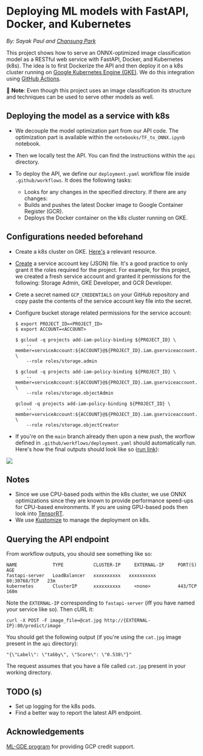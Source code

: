 # Deploying ML models with FastAPI, Docker, and Kubernetes

*By: Sayak Paul and [Chansung Park](https://github.com/deep-diver)*

This project shows how to serve an ONNX-optimized image classification model as a
RESTful web service with FastAPI, Docker, and Kubernetes (k8s). The idea is to first
Dockerize the API and then deploy it on a k8s cluster running on [Google Kubernetes
Engine (GKE)](https://cloud.google.com/kubernetes-engine). We do this integration
using [GitHub Actions](https://github.com/features/actions). 

👋 **Note**: Even though this project uses an image classification its structure and techniques can
be used to serve other models as well.

## Deploying the model as a service with k8s

* We decouple the model optimization part from our API code. The optimization part is
available within the `notebooks/TF_to_ONNX.ipynb` notebook.
* Then we locally test the API. You can find the instructions within the `api`
directory.
* To deploy the API, we define our `deployment.yaml` workflow file inside `.github/workflows`.
It does the following tasks:

    * Looks for any changes in the specified directory. If there are any changes:
    * Builds and pushes the latest Docker image to Google Container Register (GCR).
    * Deploys the Docker container on the k8s cluster running on GKE. 

## Configurations needed beforehand

* Create a k8s cluster on GKE. [Here's](https://www.youtube.com/watch?v=hxpGC19PzwI) a
relevant resource. 
* [Create](https://cloud.google.com/iam/docs/creating-managing-service-account-keys) a
service account key (JSON) file. It's a good practice to only grant it the roles
required for the project. For example, for this project, we created a fresh service 
account and granted it permissions for the following: Storage Admin, GKE Developer, and
GCR Developer. 
* Crete a secret named `GCP_CREDENTIALS` on your GitHub repository and copy paste the
contents of the service account key file into the secret. 
* Configure bucket storage related permissions for the service account:

    ```shell
    $ export PROJECT_ID=<PROJECT_ID>
    $ export ACCOUNT=<ACCOUNT>
    
    $ gcloud -q projects add-iam-policy-binding ${PROJECT_ID} \
        --member=serviceAccount:${ACCOUNT}@${PROJECT_ID}.iam.gserviceaccount.com \
        --role roles/storage.admin
    
    $ gcloud -q projects add-iam-policy-binding ${PROJECT_ID} \
        --member=serviceAccount:${ACCOUNT}@${PROJECT_ID}.iam.gserviceaccount.com \
        --role roles/storage.objectAdmin
    
    gcloud -q projects add-iam-policy-binding ${PROJECT_ID} \
        --member=serviceAccount:${ACCOUNT}@${PROJECT_ID}.iam.gserviceaccount.com \
        --role roles/storage.objectCreator
    ```
* If you're on the `main` branch already then upon a new push, the worflow defined
in `.github/workflows/deployment.yaml` should automatically run. Here's how the
final outputs should look like so ([run link](https://github.com/sayakpaul/ml-deployment-k8s-fastapi/runs/5343002731)):

![](https://i.ibb.co/MnTtnJ3/image.png)

## Notes

* Since we use CPU-based pods within the k8s cluster, we use ONNX optimizations
  since they are known to provide performance speed-ups for CPU-based environments.
  If you are using GPU-based pods then look into [TensorRT](https://developer.nvidia.com/tensorrt). 
* We use [Kustomize](https://kustomize.io) to manage the deployment on k8s.

## Querying the API endpoint

From workflow outputs, you should see something like so:

```shell
NAME             TYPE           CLUSTER-IP     EXTERNAL-IP     PORT(S)        AGE
fastapi-server   LoadBalancer   xxxxxxxxxx   xxxxxxxxxx        80:30768/TCP   23m
kubernetes       ClusterIP      xxxxxxxxxx     <none>          443/TCP        160m
```

Note the `EXTERNAL-IP` corresponding to `fastapi-server` (iff you have named
your service like so). Then cURL it:

```shell
curl -X POST -F image_file=@cat.jpg http://{EXTERNAL-IP}:80/predict/image
```

You should get the following output (if you're using the `cat.jpg` image present
in the `api` directory):

```shell
"{\"Label\": \"tabby\", \"Score\": \"0.538\"}"
```

The request assumes that you have a file called `cat.jpg` present in your
working directory.

## TODO (s)

* Set up logging for the k8s pods.
* Find a better way to report the latest API endpoint.

## Acknowledgements

[ML-GDE program](https://developers.google.com/programs/experts/) for providing GCP credit support.

